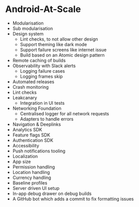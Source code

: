 # Android-At-Scale

- Modularisation
- Sub modularisation
- Design system
  - Lint checks, to not allow other design
  - Support theming like dark mode
  - Support failure screens like internet issue
  - Build based on an Atomic design pattern 
- Remote caching of builds
- Observability with Slack alerts
  - Logging failure cases
  - Logging frames skip
- Automated releases
- Crash monitoring
- Lint checks
- Leakcanary
  - Integration in UI tests
- Networking Foundation
  - Centralised logger for all network requests 
  - Adapters to handle errors
- Navigation & Deeplinks
- Analytics SDK
- Feature flags SDK
- Authentication SDK
- Accessibility
- Push notifications tooling
- Localization
- App size
- Permission handling
- Location handling
- Currency handling
- Baseline profiles
- Server driven UI setup
- In-app debug drawer on debug builds
- A GitHub bot which adds a commit to fix formatting issues

